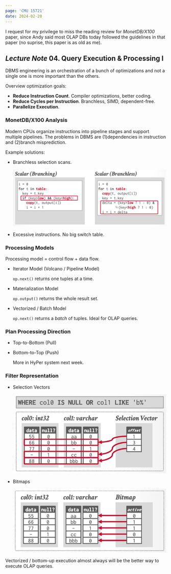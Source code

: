 ```yaml
---
page: 'CMU 15721'
date: 2024-02-20
---
```


I request for my privilege to miss the reading review for _MonetDB/X100_ paper, since Andy said most OLAP DBs today followed the guidelines in that paper (no suprise, this paper is as old as me).

## _Lecture Note_ 04. Query Execution & Processing I

DBMS engineering is an orchestration of a bunch of optimizations and not a single one is more important than the others.

Overview optimization goals:

- **Reduce Instruction Count**. Compiler optimizations, better coding.
- **Reduce Cycles per Instruction**. Branchless, SIMD, dependent-free.
- **Parallelize Execution**.

### MonetDB/X100 Analysis

Modern CPUs organize instructions into pipeline stages and support multiple pipelines. The problems in DBMS are (1)dependencies in instruction and (2)branch misprediction.

Example solutions:

- Branchless selection scans.

  ![Branchless selection scans](./branchless.png)

- Excessive instructions. No big switch table.

### Processing Models

Processing model = control flow + data flow.

- Iterator Model (Volcano / Pipeline Model)

  `op.next()` returns one tuples at a time.

- Materialization Model

  `op.output()` returns the whole result set.

- Vectorized / Batch Model

  `op.next()` returns a _batch_ of tuples. Ideal for OLAP queries.

### Plan Processing Direction

- Top-to-Bottom (Pull)
- Bottom-to-Top (Push)

  More in HyPer system next week.

### Filter Representation

- Selection Vectors

  ![Selection vector](./selection-vectors.png)

- Bitmaps

  ![Bitmaps](./bitmaps.png)

Vectorized / bottom-up execution almost always will be the better way to execute OLAP queries.
